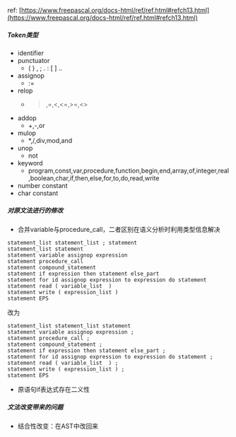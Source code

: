 ref: [https://www.freepascal.org/docs-html/ref/ref.html#refch13.html](https://www.freepascal.org/docs-html/ref/ref.html#refch13.html)
##### Token类型
- identifier
- punctuator
  - ( ) , ; . : [ ] ..
- assignop
  - :=
- relop
  - >,=,<,<=,>=,<>
- addop
  - +,-,or
- mulop
  - *,/,div,mod,and
- unop
  - not
- keyword
  - program,const,var,procedure,function,begin,end,array,of,integer,real,boolean,char,if,then,else,for,to,do,read,write
- number constant
- char constant

##### 对原文法进行的修改

- 合并variable与procedure_call，二者区别在语义分析时利用类型信息解决
```
statement_list statement_list ; statement
statement_list statement
statement variable assignop expression
statement procedure_call
statement compound_statement
statement if expression then statement else_part
statement for id assignop expression to expression do statement
statement read ( variable_list  )
statement write ( expression_list )
statement EPS
```
改为
```
statement_list statement_list statement
statement variable assignop expression ;
statement procedure_call ;
statement compound_statement ;
statement if expression then statement else_part ;
statement for id assignop expression to expression do statement ;
statement read ( variable_list  ) ;
statement write ( expression_list ) ;
statement EPS
```
- 原语句if表达式存在二义性

##### 文法改变带来的问题
- 结合性改变：在AST中改回来